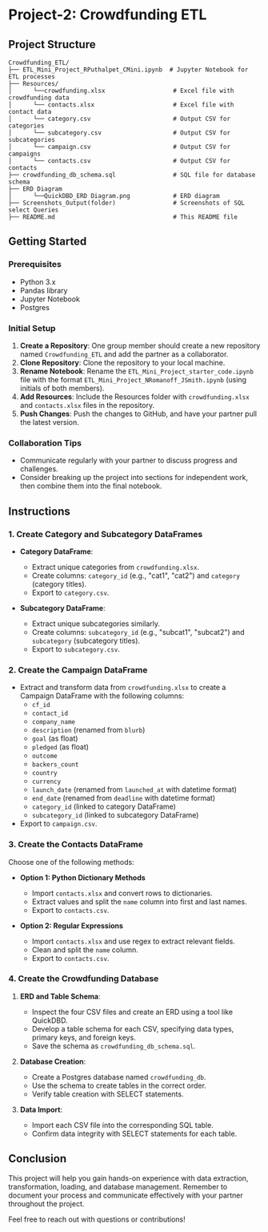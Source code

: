 # Project-2: Crowdfunding ETL

## Project Structure
```
Crowdfunding_ETL/
├── ETL_Mini_Project_RPuthalpet_CMini.ipynb  # Jupyter Notebook for ETL processes
├── Resources/
│      └──crowdfunding.xlsx                   # Excel file with crowdfunding data
│      └── contacts.xlsx                      # Excel file with contact data
│      └── category.csv                       # Output CSV for categories
│      └── subcategory.csv                    # Output CSV for subcategories
│      └── campaign.csv                       # Output CSV for campaigns
│      └── contacts.csv                       # Output CSV for contacts                    
├── crowdfunding_db_schema.sql                # SQL file for database schema
├── ERD Diagram                
│      └──QuickDBD_ERD Diagram.png            # ERD diagram
├── Screenshots_Output(folder)                # Screenshots of SQL select Queries                
├── README.md                                 # This README file
```
## Getting Started

### Prerequisites
- Python 3.x
- Pandas library
- Jupyter Notebook
- Postgres

### Initial Setup
1. **Create a Repository**: One group member should create a new repository named `Crowdfunding_ETL` and add the partner as a collaborator.
2. **Clone Repository**: Clone the repository to your local machine.
3. **Rename Notebook**: Rename the `ETL_Mini_Project_starter_code.ipynb` file with the format `ETL_Mini_Project_NRomanoff_JSmith.ipynb` (using initials of both members).
4. **Add Resources**: Include the Resources folder with `crowdfunding.xlsx` and `contacts.xlsx` files in the repository.
5. **Push Changes**: Push the changes to GitHub, and have your partner pull the latest version.

### Collaboration Tips
- Communicate regularly with your partner to discuss progress and challenges.
- Consider breaking up the project into sections for independent work, then combine them into the final notebook.

## Instructions

### 1. Create Category and Subcategory DataFrames
- **Category DataFrame**:
  - Extract unique categories from `crowdfunding.xlsx`.
  - Create columns: `category_id` (e.g., "cat1", "cat2") and `category` (category titles).
  - Export to `category.csv`.

- **Subcategory DataFrame**:
  - Extract unique subcategories similarly.
  - Create columns: `subcategory_id` (e.g., "subcat1", "subcat2") and `subcategory` (subcategory titles).
  - Export to `subcategory.csv`.

### 2. Create the Campaign DataFrame
- Extract and transform data from `crowdfunding.xlsx` to create a Campaign DataFrame with the following columns:
  - `cf_id`
  - `contact_id`
  - `company_name`
  - `description` (renamed from `blurb`)
  - `goal` (as float)
  - `pledged` (as float)
  - `outcome`
  - `backers_count`
  - `country`
  - `currency`
  - `launch_date` (renamed from `launched_at` with datetime format)
  - `end_date` (renamed from `deadline` with datetime format)
  - `category_id` (linked to category DataFrame)
  - `subcategory_id` (linked to subcategory DataFrame)
- Export to `campaign.csv`.

### 3. Create the Contacts DataFrame
Choose one of the following methods:

- **Option 1: Python Dictionary Methods**
  - Import `contacts.xlsx` and convert rows to dictionaries.
  - Extract values and split the `name` column into first and last names.
  - Export to `contacts.csv`.

- **Option 2: Regular Expressions**
  - Import `contacts.xlsx` and use regex to extract relevant fields.
  - Clean and split the `name` column.
  - Export to `contacts.csv`.

### 4. Create the Crowdfunding Database
1. **ERD and Table Schema**:
   - Inspect the four CSV files and create an ERD using a tool like QuickDBD.
   - Develop a table schema for each CSV, specifying data types, primary keys, and foreign keys.
   - Save the schema as `crowdfunding_db_schema.sql`.

2. **Database Creation**:
   - Create a Postgres database named `crowdfunding_db`.
   - Use the schema to create tables in the correct order.
   - Verify table creation with SELECT statements.

3. **Data Import**:
   - Import each CSV file into the corresponding SQL table.
   - Confirm data integrity with SELECT statements for each table.

## Conclusion
This project will help you gain hands-on experience with data extraction, transformation, loading, and database management. Remember to document your process and communicate effectively with your partner throughout the project.

Feel free to reach out with questions or contributions!

